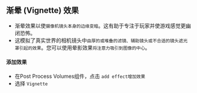 ## 渐晕 (Vignette) 效果
* 渐晕效果以使`摄像机镜头本身的边缘变暗`。这有助于专注于玩家并使游戏感觉更幽闭恐怖。
* 这模拟了真实世界的相机镜头中`由厚的或堆叠的滤镜、辅助镜头或不合适的镜头遮光罩引起的效果`。您可以使用晕影效果`将注意力吸引到图像的中心`。

#### 添加效果
* 在Post Process Volumes组件，点击 `add effect增加效果`
* 选择 `Vignette`










